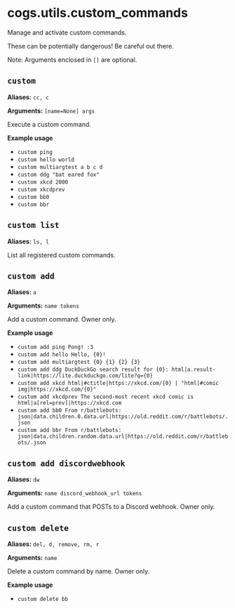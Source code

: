 # cogs.utils.custom_commands

Manage and activate custom commands.

These can be potentially dangerous! Be careful out there.

Note: Arguments enclosed in `[]` are optional.

## `custom`

**Aliases:** `cc, c`

**Arguments:** `[name=None] args`

Execute a custom command.

**Example usage**

* `custom ping`
* `custom hello world`
* `custom multiargtest a b c d`
* `custom ddg "bat eared fox"`
* `custom xkcd 2000`
* `custom xkcdprev`
* `custom bb0`
* `custom bbr`

## `custom list`

**Aliases:** `ls, l`

List all registered custom commands.

## `custom add`

**Aliases:** `a`

**Arguments:** `name tokens`

Add a custom command. Owner only.

**Example usage**

* `custom add ping Pong! :3`
* `custom add hello Hello, {0}!`
* `custom add multiargtest {0} {1} {2} {3}`
* `custom add ddg DuckDuckGo search result for {0}: html|a.result-link|https://lite.duckduckgo.com/lite?q={0}`
* `custom add xkcd html|#ctitle|https://xkcd.com/{0} | "html|#comic img|https://xkcd.com/{0}"`
* `custom add xkcdprev The second-most recent xkcd comic is html|a[rel=prev]|https://xkcd.com`
* `custom add bb0 From r/battlebots: json|data.children.0.data.url|https://old.reddit.com/r/battlebots/.json`
* `custom add bbr From r/battlebots: json|data.children.random.data.url|https://old.reddit.com/r/battlebots/.json`

## `custom add discordwebhook`

**Aliases:** `dw`

**Arguments:** `name discord_webhook_url tokens`

Add a custom command that POSTs to a Discord webhook. Owner only.

## `custom delete`

**Aliases:** `del, d, remove, rm, r`

**Arguments:** `name`

Delete a custom command by name. Owner only.

**Example usage**

* `custom delete bb`